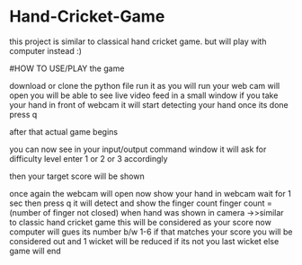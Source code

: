 # Hand-Cricket-Game
this project is similar to classical hand cricket game. but  will play with computer instead :)

#HOW TO USE/PLAY the game

download or clone the python file
run it
as you will run your web cam will open 
you will be able to see live video feed in a small window 
if you take your hand in front of webcam it will start detecting your hand
once its done press q

after that actual game begins

you can now see in your input/output command window
it will ask for difficulty level 
enter 1 or 2 or 3 accordingly

then your target score will be shown 

once again the webcam will open 
now show your hand in webcam wait for 1 sec 
then press q it will detect and show the finger count 
finger count = (number of finger not closed) when hand was shown in camera  ->>similar to classic hand cricket game
this will be considered as your score 
now computer will gues its number b/w 1-6
if that matches your score you will be considered out
and 1 wicket will be reduced if its not you last wicket
else game will end

